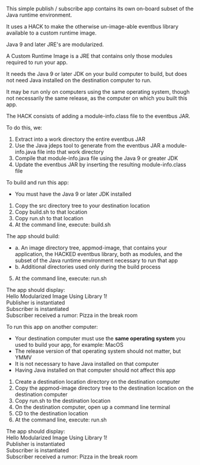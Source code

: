 This simple publish / subscribe app contains its own on-board subset of the Java runtime environment.

It uses a HACK to make the otherwise un-image-able eventbus library available to a custom runtime image.

Java 9 and later JRE's are modularized.

A Custom Runtime Image is a JRE that contains only those modules required to run your app.

It needs the Java 9 or later JDK on your build computer to build, but does not need Java installed on the destination computer to run.

It may be run only on computers using the same operating system, though not necessarily the same release, as the computer on which you built this app.

The HACK consists of adding a module-info.class file to the eventbus JAR.

To do this, we:

1. Extract into a work directory the entire eventbus JAR 
2. Use the Java jdeps tool to generate from the eventbus JAR a module-info.java file into that work directory
3. Compile that module-info.java file using the Java 9 or greater JDK
4. Update the eventbus JAR by inserting the resulting module-info.class file

To build and run this app:

- You must have the Java 9 or later JDK installed

1. Copy the src directory tree to your destination location
2. Copy build.sh to that location
3. Copy run.sh to that location
4. At the command line, execute: build.sh

The app should build:

* a. An image directory tree, appmod-image, that contains your application, the HACKED eventbus library, both as modules, and the subset of the Java runtime environment necessary to run that app
* b. Additional directories used only during the build process

5. At the command line, execute: run.sh

The app should display:  
Hello Modularized Image Using Library 1!  
Publisher is instantiated  
Subscriber is instantiated  
Subscriber received a rumor: Pizza in the break room  

To run this app on another computer:

- Your destination computer must use the **same operating system** you used to build your app, for example:  MacOS
- The release version of that operating system should not matter, but YMMV
- It is not necessary to have Java installed on that computer
- Having Java installed on that computer should not affect this app

1. Create a destination location directory on the destination computer
2. Copy the appmod-image directory tree to the destination location on the destination computer
4. Copy run.sh to the destination location
5. On the destination computer, open up a command line terminal
6. CD to the destination location
7. At the command line, execute: run.sh

The app should display:  
Hello Modularized Image Using Library 1!  
Publisher is instantiated  
Subscriber is instantiated  
Subscriber received a rumor: Pizza in the break room  
